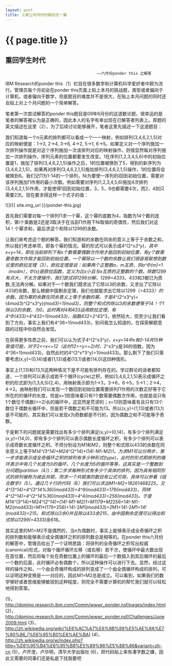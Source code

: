 ```yaml
---
layout: post
title: 上家公司内刊约稿旧文一篇 
---
```


{{ page.title }}
===============

## 重回学生时代
                                            ——六月份ponder this 之解答

IBM Research的ponder this（1）栏目在很多数学和计算机科学爱好者中颇为流行。管理员每个月初会在ponder this页面上贴上本月的挑战题，类型或者偏向于计算机，或者偏向于数学，但是题目的难度并不是很大，在贴上本月问题的同时还会贴上对上个月问题的一个简单解答。

笔者第一次尝试解答的ponder this题目是09年6月份的这道数论题，很幸运的是笔者的解答被认为是正确的，因此本人的名字有幸出现在已解答者列表上。原题的英文描述在这里（2），为了后续讨论能够展开，笔者这里先描述一下这道题目：

我们知道每一个n元素的排列都可以看成一个一一映射，例如排列(3,4,6,2,1,5)对应的映射便是：1->3, 2->4, 3->6, 4->2, 5->1, 6->5。如果定义对一个序列施加一次排列操作就是对这个序列施加一次该排列对应的映射操作，则很显然每对序列施加一次排列操作，序列元素的位置都要发生改变。1在序列(1,2,3,4,5,6)中的初始位置是1，施加了排列(3,4,6,2,1,5)操作之后，1的位置被换到了5，得到的新序列为(3,4,6,2,1,5)，如果再对序列(3,4,6,2,1,5)施加排列(3,4,6,2,1,5)操作，1的位置将会被换到6。我们记Π为1-14的一个排列，Ni为要使一序列的i回到初始位置，需要对该序列施加Π作用的最小次数。例如需要对序列(1,2,3,4,5,6)施加4次排列(3,4,6,2,1,5)作用，才能使得1回到初始位置，3，5，6也都需要4次，而2，4则只需要2次。现在要求得这样一个式子的值：

![]({{ site.img_url }}/ponder-this.jpg)

首先我们需要对每一个排列Π求一个幂，这个幂的底数为4，指数为14个数的连积，第i个乘数是2还是3取决于在当前Π作用下Ni取值的奇偶性，然后我们对这14！个幂求和，最后求这个和除以1299的余数。

让我们来考虑这个题的解答。我们知道和的余数在同余的意义上等于于余数之和，所以我们考虑单项，即各个幂的情况。幂的形式可以表示成4^(2^x*3^y)，其中x+y=14，即在当前排列下有x个数需要偶数次作用才能回到初始位置，有y个数需要奇数次作用才能回到初始位置。一个幂除以一个数的余数让我们很容易联想到数论里的欧拉定理（3），欧拉定理是说：如果两个正整数a，m互质，则a^Φ(m)=1（modm），Φ(x)是欧拉函数，定义为比x小且与x互质的正整数的个数。除数1299有点大，不太方便操作，我们尝试将1299分解，1299=433*3，433和3都已为质数,无法再分解。如果对于一个数我们既求出了它除以3的余数，又求出了它除以433的余数，那么根据中国剩余定理，我们也就能求出它除以1299（=433*3）的余数。因为幂的余数在同余意义上等于余数的幂，于是4^(2^x*3^y)=(4mod3)^(2^x*3^y)(mod3)=1(mod3)，则整个和式的除以3的余数便等于14！个1除以3的余数，为0。此时再对4和433运用欧拉定理，有4^Φ(433)=4^432=1(mod433)，指数432=2^4*3^3，依然较大，但至少让我们看到了方向，事实上我们有4^36=1(mod433)，别问我怎么知道的，在探索解题思路的过程中你自然会发现。

在获得更多性质之前，我们可以认为式子4^(2^x*3^y)，x+y=14中x有0-14共15种取值可能，对于2<=x<=12（此时12>=y>=2)时，2^x*3^y是36的倍数，因为4^36=1(mod433)，自然此时的4^(2^x*3^y)=1(mod433)。那么剩下了我们只需要考虑(x,y)=(0,14)或者(1,13)或者(13,1)或者(14,0)这四种情形。

事实上(1,13)和(13,1)这两种情况下是不可能有排列存在的。学过群论的读者都知道，一个排列可以表示成若干个循环(cycle)之积，例如(3,4,6,2,1,5)表示成循环之积的形式即为(1,3,6,5)(2,4)，用映射表示即为1->3，3->6，6->5，5->1；2->4，4->2。由映射我们可以发现一个数回到初始位置需要排列Π作用的次数正好等于它所在的的循环的长度，但是x=1则意味着只有1个数需要偶数次作用，也就是说只有1个数位于偶数(>=2)长的循环中，这显然是荒谬的；x=13则意味着有且只有13个数位于偶数长循环中，但是若干偶数之和不可能为13。所以(x,y)=(1,13)或者(13,1）是不可能的，其实我们可以发现x为奇数都是不行的，因为偶数之和不可能等于奇数。

于是剩下的问题就是需要找出有多少个排列满足(x,y)=(0,14)，有多少个排列满足(x,y)=(14,0)，即有多少个排列可以表示偶数长度循环之积，有多少个排列可以表示成奇数长度循环之积。不烦分别设为M1和M2，则整个和式除以433的余数在同余意义上等于M1*4^(3^14)+M2*4^(2^14)+(14!-M1-M2)*1。为求M1可以分两步，第一步求能表示成全奇循环之积的排列有多少种形式(type)，此时的形式即排列的循环表示中有几个长度为3的循环，几个长度为5的循环等等，这其实是一个整数剖分问题(partition（4）)；第二步求每种形式有多少个具体的排列，因为具有相同形式的排列被称为彼此共轭，而求一个共轭类的数目有公式可用，具体可以参看《组合数学》（5）。通过几十行的代码（6）我们可以求出M1=M2=18261468225。又4^(3^14)=4^(3^14%36)(mod433)=4^9(mod433)=179(mod433)，同样4^(2^14)=4^(2^14%36)(mod433)=4^4(mod433)=256(mod433)。于是M1*4^(3^14)+M2*4^(2^14)+(14!-M1-M2)*1=M1*179+M2*256+14!-M1-M2(mod433)=M1*(179+256)+14!-2*M1(mod433)=2*M1+14!-2*M1=14!(mod433)=215。和式除以3余0并且除以433余215，由中国剩余定理可以得出和式除以1299(=433*3)余618。

其实这里的M1=M2不是偶然的，当n为偶数时，事实上能够表示成全奇循环之积的排列数和能够表示成全偶循环之积的排列数总是相等的。在ponder this六月份的解答中，管理员给出了一个证明思路：将排列的全奇循环之积写出权威(canonical)形式，对每个循环循环左移（或右移）若干次，使循环中最大数出现在首位置，然后将每个处在奇数位置上的循环的最后一个数插入到其后循环的最后一个数的后面，此时循环必有偶数个，所以这种操作可以进行下去。显然，经过这样的操作之和，一个由全奇循环构成的排列变成了一个由全偶循环构成的排列，可以证明这种变换是一一对应的，因此M1=M2总是成立。可以看到，如果我们的数学够好或者思维能够敏锐到这种程度，则完全不需要计算机的帮忙我们就可以轻松地得到答案。
                                                                            
(1)，http://domino.research.ibm.com/Comm/wwwr_ponder.nsf/pages/index.html
(2)，http://domino.research.ibm.com/Comm/wwwr_ponder.nsf/Challenges/June2009.html
(3)，http://zh.wikipedia.org/wiki/%E6%AC%A7%E6%8B%89%E5%AE%9A%E7%90%86_(%E6%95%B0%E8%AE%BA)
(4)，http://zh.wikipedia.org/w/index.php?title=%E6%95%B4%E6%95%B8%E5%89%96%E5%88%86&variant=zh-cn
(5)，卢开澄，卢华明，清华大学出版社
(6)，把代码贴上来有凑字数之嫌，因此又需要的同事们还是私底下找我要吧

